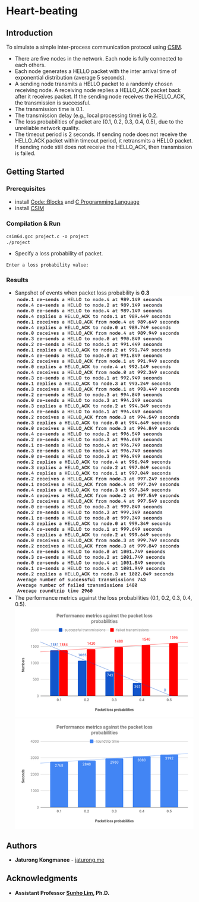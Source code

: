 # Heart-beating
## Introduction
To simulate a simple inter-process communication protocol using [CSIM](http://www.mesquite.com/).
 * There are five nodes in the network. Each node is fully connected to each others.
 * Each node generates a HELLO packet with the inter arrival time of exponential distribution (average 5 seconds).
 * A sending node transmits a HELLO packet to a randomly chosen receiving node. A receiving node replies a HELLO_ACK packet back after it receives packet. 
 If the sending node receives the HELLO_ACK, the transmission is successful.
 * The transmission time is 0.1.
 * The transmission delay (e.g., local processing time) is 0.2.
 * The loss probabilities of packet are (0.1, 0.2, 0.3, 0.4, 0.5), due to the unreliable network quality.
 * The timeout period is 2 seconds. If sending node does not receive the HELLO_ACK packet within timeout period, it retransmits a HELLO packet. 
 If sending node still does not receive the HELLO_ACK, then transmission is failed.
 
 ## Getting Started
 ### Prerequisites
  * install [Code::Blocks](http://www.codeblocks.org/) and [C Programming Language](https://www.geeksforgeeks.org/c-language-set-1-introduction/)
  * install [CSIM](http://www.mesquite.com/)
 ### Compilation & Run
 ```
 csim64.gcc project.c -o project
 ./project
 ```
 * Specify a loss probability of packet.
 ```
 Enter a loss probability value:
 ```
  ### Results
  * Sanpshot of events when packet loss probability is **0.3**
  ![image of simulation](https://github.com/JaturongKongmanee/heart-beating/blob/master/images/loss_prob_0.3.png)
  * The performance metrics against the loss probabilities (0.1, 0.2, 0.3, 0.4, 0.5).
  ![image of successful vs failed transmission](https://github.com/JaturongKongmanee/heart-beating/blob/master/images/sucessful_vs_failed.png)
  ![image of rtt](https://github.com/JaturongKongmanee/heart-beating/blob/master/images/rtt.png)


 ## Authors
  * **Jaturong Kongmanee** - [jaturong.me](http://jaturong.me/)
  
 ## Acknowledgments
  * **Assistant Professor [Sunho Lim](http://www.myweb.ttu.edu/slim/), Ph.D.**
